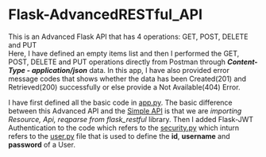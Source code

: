 # Flask-AdvancedRESTful_API
This is an Advanced Flask API that has 4 operations: GET, POST, DELETE and PUT <br> Here, I have defined an empty items list and then I performed the GET, POST, DELETE and PUT operations directly from Postman through <b><i>Content-Type - application/json</i></b> data. In this app, I have also provided error message codes that shows whether the data has been Created(201) and Retrieved(200) successfully or else provide a Not Available(404) Error.

I have first defined all the basic code in <a href="https://github.com/n-rohit/Flask-AdvancedRESTful_API/blob/main/app.py">app.py</a>. The basic difference between this Advanced API and the <a href="https://github.com/n-rohit/Flask-SimpleRESTful_API/">Simple API</a> is that we are <i>importing Resource, Api, reqparse from flask_restful</i> library. Then I added Flask-JWT Authentication to the code which refers to the <a href="https://github.com/n-rohit/Flask-AdvancedRESTful_API/blob/main/security.py">security.py</a> which inturn refers to the <a href="https://github.com/n-rohit/Flask-AdvancedRESTful_API/blob/main/user.py">user.py</a> file that is used to define the <b>id</b>, <b>username</b> and <b>password</b> of a User.

